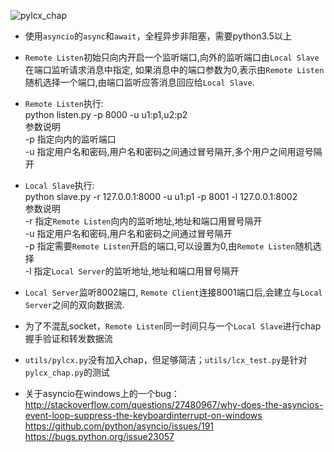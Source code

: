 ![pylcx_chap][1]

- 使用`asyncio`的`async`和`await`，全程异步非阻塞，需要python3.5以上

- `Remote Listen`初始只向内开启一个监听端口,向外的监听端口由`Local Slave`在端口监听请求消息中指定, 如果消息中的端口参数为0,表示由`Remote Listen`随机选择一个端口,由端口监听应答消息回应给`Local Slave`.

- `Remote Listen`执行:  
python listen.py -p 8000 -u u1:p1,u2:p2  
参数说明  
-p 指定向内的监听端口  
-u 指定用户名和密码,用户名和密码之间通过冒号隔开,多个用户之间用逗号隔开  

- `Local Slave`执行:  
python slave.py -r 127.0.0.1:8000 -u u1:p1 -p 8001 -l 127.0.0.1:8002  
参数说明  
-r 指定`Remote Listen`向内的监听地址,地址和端口用冒号隔开  
-u 指定用户名和密码,用户名和密码之间通过冒号隔开  
-p 指定需要`Remote Listen`开启的端口,可以设置为0,由`Remote Listen`随机选择  
-l 指定`Local Server`的监听地址,地址和端口用冒号隔开  

- `Local Server`监听8002端口, `Remote Client`连接8001端口后,会建立与`Local Server`之间的双向数据流.

- 为了不混乱socket，`Remote Listen`同一时间只与一个`Local Slave`进行chap握手验证和转发数据流

- `utils/pylcx.py`没有加入chap，但足够简洁；`utils/lcx_test.py`是针对`pylcx_chap.py`的测试

- 关于asyncio在windows上的一个bug：  
  http://stackoverflow.com/questions/27480967/why-does-the-asyncios-event-loop-suppress-the-keyboardinterrupt-on-windows  
  https://github.com/python/asyncio/issues/191  
  https://bugs.python.org/issue23057  
  

  [1]: https://ws1.sinaimg.cn/large/006giLD5ly1fwx6poeclaj30o70fr773.jpg "pylcx_chap"